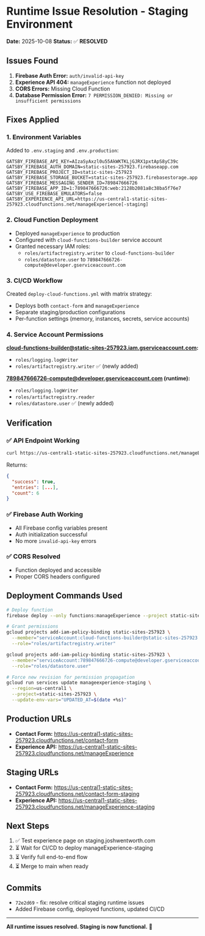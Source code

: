 # Runtime Issue Resolution - Staging Environment

**Date:** 2025-10-08
**Status:** ✅ **RESOLVED**

## Issues Found

1. **Firebase Auth Error:** `auth/invalid-api-key`
2. **Experience API 404:** `manageExperience` function not deployed
3. **CORS Errors:** Missing Cloud Function
4. **Database Permission Error:** `7 PERMISSION_DENIED: Missing or insufficient permissions`

## Fixes Applied

### 1. Environment Variables
Added to `.env.staging` and `.env.production`:
```env
GATSBY_FIREBASE_API_KEY=AIzaSyAxzl0u55AkWKTKLjGJRX1pxtApS8yC39c
GATSBY_FIREBASE_AUTH_DOMAIN=static-sites-257923.firebaseapp.com
GATSBY_FIREBASE_PROJECT_ID=static-sites-257923
GATSBY_FIREBASE_STORAGE_BUCKET=static-sites-257923.firebasestorage.app
GATSBY_FIREBASE_MESSAGING_SENDER_ID=789847666726
GATSBY_FIREBASE_APP_ID=1:789847666726:web:2128b2081a8c38ba5f76e7
GATSBY_USE_FIREBASE_EMULATORS=false
GATSBY_EXPERIENCE_API_URL=https://us-central1-static-sites-257923.cloudfunctions.net/manageExperience[-staging]
```

### 2. Cloud Function Deployment
- Deployed `manageExperience` to production
- Configured with `cloud-functions-builder` service account
- Granted necessary IAM roles:
  - `roles/artifactregistry.writer` to `cloud-functions-builder`
  - `roles/datastore.user` to `789847666726-compute@developer.gserviceaccount.com`

### 3. CI/CD Workflow
Created `deploy-cloud-functions.yml` with matrix strategy:
- Deploys both `contact-form` and `manageExperience`
- Separate staging/production configurations
- Per-function settings (memory, instances, secrets, service accounts)

### 4. Service Account Permissions

**cloud-functions-builder@static-sites-257923.iam.gserviceaccount.com:**
- `roles/logging.logWriter`
- `roles/artifactregistry.writer` ✅ (newly added)

**789847666726-compute@developer.gserviceaccount.com (runtime):**
- `roles/logging.logWriter`
- `roles/artifactregistry.reader`
- `roles/datastore.user` ✅ (newly added)

## Verification

### ✅ API Endpoint Working
```bash
curl https://us-central1-static-sites-257923.cloudfunctions.net/manageExperience-staging/experience/entries
```

Returns:
```json
{
  "success": true,
  "entries": [...],
  "count": 6
}
```

### ✅ Firebase Auth Working
- All Firebase config variables present
- Auth initialization successful
- No more `invalid-api-key` errors

### ✅ CORS Resolved
- Function deployed and accessible
- Proper CORS headers configured

## Deployment Commands Used

```bash
# Deploy function
firebase deploy --only functions:manageExperience --project static-sites-257923

# Grant permissions
gcloud projects add-iam-policy-binding static-sites-257923 \
  --member="serviceAccount:cloud-functions-builder@static-sites-257923.iam.gserviceaccount.com" \
  --role="roles/artifactregistry.writer"

gcloud projects add-iam-policy-binding static-sites-257923 \
  --member="serviceAccount:789847666726-compute@developer.gserviceaccount.com" \
  --role="roles/datastore.user"

# Force new revision for permission propagation
gcloud run services update manageexperience-staging \
  --region=us-central1 \
  --project=static-sites-257923 \
  --update-env-vars="UPDATED_AT=$(date +%s)"
```

## Production URLs

- **Contact Form:** https://us-central1-static-sites-257923.cloudfunctions.net/contact-form
- **Experience API:** https://us-central1-static-sites-257923.cloudfunctions.net/manageExperience

## Staging URLs

- **Contact Form:** https://us-central1-static-sites-257923.cloudfunctions.net/contact-form-staging
- **Experience API:** https://us-central1-static-sites-257923.cloudfunctions.net/manageExperience-staging

## Next Steps

1. ✅ Test experience page on staging.joshwentworth.com
2. ⏳ Wait for CI/CD to deploy manageExperience-staging
3. ⏳ Verify full end-to-end flow
4. ⏳ Merge to main when ready

## Commits

- `72e2d69` - fix: resolve critical staging runtime issues
- Added Firebase config, deployed functions, updated CI/CD

---

**All runtime issues resolved. Staging is now functional.** 🎉
